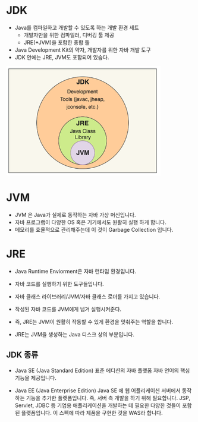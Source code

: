 # JDK

- Java를 컴파일하고 개발할 수 있도록 하는 개발 환경 세트
    - 개발자만을 위한 컴파일러, 디버깅 툴 제공
    - JRE(+JVM)을 포함한 종합 툴
- Java Development Kit의 약자, 개발자를 위한 자바 개발 도구
- JDK 안에는 JRE, JVM도 포함되어 있습다.

![d](/images/JDK_JRE_JVM.png)

# JVM

- JVM 은 Java가 실제로 동작하는 자바 가상 머신입니다.
- 자바 프로그램이 다양한 OS 혹은 기기에서도 원활히 실행 하게 합니다.
- 메모리를 효율적으로 관리해주는데 이 것이 Garbage Collection 입니다.

# JRE

- Java Runtime Enviorment은 자바 런타임 환경입니다.
- 자바 코드를 실행하기 위한 도구들입니다.
- 자바 클래스 라이브러리/JVM/자바 클래스 로더를 가지고 있습니다.

- 작성된 자바 코드를 JVM에게 넘겨 실행시켜준다.
- 즉, JRE는 JVM이 원활히 작동할 수 있게 환경을 맞춰주는 역할을 합니다.
- JRE는 JVM을 생성하는 Java 디스크 상의 부분입니다.

## JDK 종류

- Java SE (Java Standard Edition)
표준 에디션의 자바 플랫폼 자바 언어의 핵심 기능을 제공입니다.

- Java EE (Java Enterprise Edition)
Java SE 에 웹 어플리케이션 서버에서 동작하는 기능을 추가한 플랫폼입니다.
즉, 서버 측 개발을 하기 위해 필요합니다.
JSP, Servlet, JDBC 등 기업용 애플리케이션을 개발하는 데 필요한 다양한 것들이 포함된 플랫폼입니다.
이 스펙에 따라 제품을 구현한 것을 WAS라 합니다.